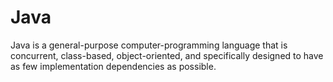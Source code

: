 # Java
Java is a general-purpose computer-programming language that is concurrent, class-based, object-oriented, and specifically designed to have as few implementation dependencies as possible.
